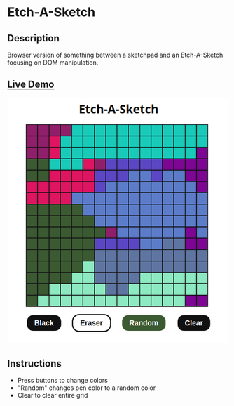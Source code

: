 # Etch-A-Sketch

## Description
Browser version of something between a sketchpad and an Etch-A-Sketch focusing on DOM manipulation.

## [Live Demo](https://linmelissa.github.io/Etch-A-Sketch/)

<p align="center">
  <img src="/assets/etchasketch.png">
</p>

## Instructions
- Press buttons to change colors
- "Random" changes pen color to a random color
- Clear to clear entire grid
